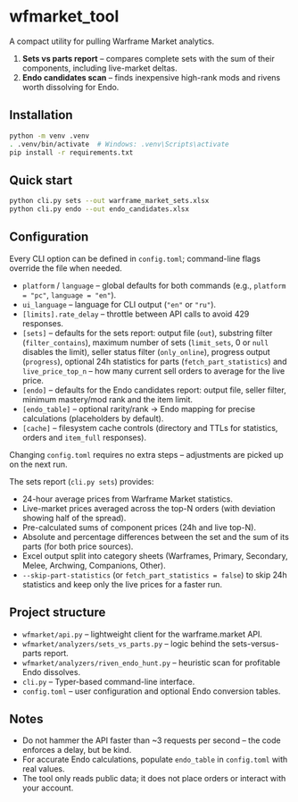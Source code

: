 # wfmarket_tool

A compact utility for pulling Warframe Market analytics.

1. **Sets vs parts report** – compares complete sets with the sum of their components, including live-market deltas.
2. **Endo candidates scan** – finds inexpensive high-rank mods and rivens worth dissolving for Endo.

## Installation

```bash
python -m venv .venv
. .venv/bin/activate  # Windows: .venv\Scripts\activate
pip install -r requirements.txt
```

## Quick start

```bash
python cli.py sets --out warframe_market_sets.xlsx
python cli.py endo --out endo_candidates.xlsx
```

## Configuration

Every CLI option can be defined in `config.toml`; command-line flags override the file when needed.

- `platform` / `language` – global defaults for both commands (e.g., `platform = "pc"`, `language = "en"`).
- `ui_language` – language for CLI output (`"en"` or `"ru"`).
- `[limits].rate_delay` – throttle between API calls to avoid 429 responses.
- `[sets]` – defaults for the sets report: output file (`out`), substring filter (`filter_contains`),
  maximum number of sets (`limit_sets`, 0 or `null` disables the limit), seller status filter (`only_online`),
  progress output (`progress`), optional 24h statistics for parts (`fetch_part_statistics`) and
  `live_price_top_n` – how many current sell orders to average for the live price.
- `[endo]` – defaults for the Endo candidates report: output file, seller filter, minimum mastery/mod rank and
  the item limit.
- `[endo_table]` – optional rarity/rank → Endo mapping for precise calculations (placeholders by default).
- `[cache]` – filesystem cache controls (directory and TTLs for statistics, orders and `item_full` responses).

Changing `config.toml` requires no extra steps – adjustments are picked up on the next run.

The sets report (`cli.py sets`) provides:

- 24-hour average prices from Warframe Market statistics.
- Live-market prices averaged across the top-N orders (with deviation showing half of the spread).
- Pre-calculated sums of component prices (24h and live top-N).
- Absolute and percentage differences between the set and the sum of its parts (for both price sources).
- Excel output split into category sheets (Warframes, Primary, Secondary, Melee, Archwing, Companions, Other).
- `--skip-part-statistics` (or `fetch_part_statistics = false`) to skip 24h statistics and keep only the live prices for a faster run.

## Project structure

- `wfmarket/api.py` – lightweight client for the warframe.market API.
- `wfmarket/analyzers/sets_vs_parts.py` – logic behind the sets-versus-parts report.
- `wfmarket/analyzers/riven_endo_hunt.py` – heuristic scan for profitable Endo dissolves.
- `cli.py` – Typer-based command-line interface.
- `config.toml` – user configuration and optional Endo conversion tables.

## Notes

- Do not hammer the API faster than ~3 requests per second – the code enforces a delay, but be kind.
- For accurate Endo calculations, populate `endo_table` in `config.toml` with real values.
- The tool only reads public data; it does not place orders or interact with your account.
